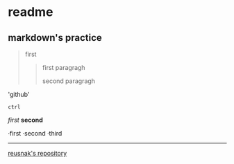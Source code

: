 # readme
## markdown's practice

>first
>>first paragragh
>>
>>second paragragh

'github'

`ctrl`

_first_
__second__

·first ·second ·third

***

[reusnak's repository](https://github.com/Reusnak/Reusnak-s-note/edit/main/README.md)


